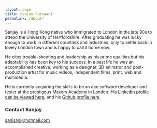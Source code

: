 ```yaml
---
layout: page
title: Sanjay Purswani
permalink: /about/
---
```


Sanjay is a Hong Kong native who immigrated to London in the late 90s to attend the University of Hertfordshire.  After graduating he was lucky enough to work in different countries and industries, only to settle back in lovely London town and is happy to call it home now.

He cites trouble-shooting and leadership as his prime qualities but his adaptability has been key to his success.  In a past life he was an accomplished creative, working as a designer, 3D animator and post-production artist for music videos, independent films, print, web and multimedia.

He is currently acquiring the skills to be an ace software developer and tester at the prestigous Makers Academy in London.  His [LinkedIn profile can be viewed here](https://www.linkedin.com/in/sanjaypurswani), and his [Github profile here](https://github.com/sanjsanj).

### Contact Sanjay

[sanjsanj@hotmail.com](mailto:sanjsanj@hotmail.com)
